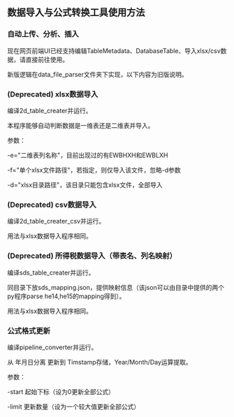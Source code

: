 ## 数据导入与公式转换工具使用方法

### 自动上传、分析、插入

现在网页前端UI已经支持编辑TableMetadata、DatabaseTable、导入xlsx/csv数据，请直接前往使用。

新版逻辑在data_file_parser文件夹下实现，以下内容为旧版说明。

### (Deprecated) xlsx数据导入

编译2d_table_creater并运行。

本程序能够自动判断数据是一维表还是二维表并导入。

参数：

-e="二维表列名称"，目前出现过的有EWBHXH和EWBLXH

-f="单个xlsx文件路径"，若指定，则仅导入该文件，忽略-d参数

-d="xlsx目录路径"，该目录只能包含xlsx文件，全部导入

### (Deprecated) csv数据导入

编译2d_table_creater_csv并运行。

用法与xlsx数据导入程序相同。

### (Deprecated) 所得税数据导入（带表名、列名映射）

编译sds_table_creater并运行。

同目录下放sds_mapping.json，提供映射信息（该json可以由目录中提供的两个py程序parse he14,he15的mapping得到）。

用法与xlsx数据导入程序相同。

### 公式格式更新

编译pipeline_converter并运行。

从 年月日分离 更新到 Timstamp存储，Year/Month/Day运算提取。

参数：

-start 起始下标（设为0更新全部公式）

-limit 更新数量（设为一个较大值更新全部公式）
